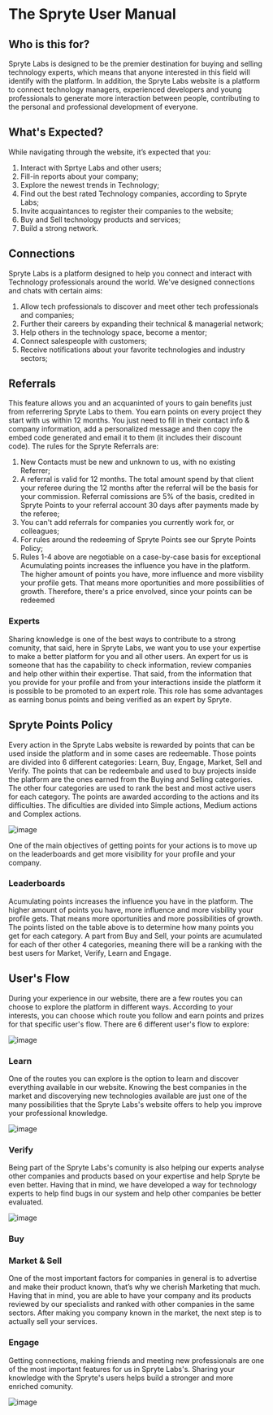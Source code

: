 # The Spryte User Manual

## Who is this for?
Spryte Labs is designed to be the premier destination for buying and selling technology experts, which means that anyone interested in this field will identify with the platform. In addition, the Spryte Labs website is a platform to connect technology managers, experienced developers and young professionals to generate more interaction between people, contributing to the personal and professional development of everyone.

## What's Expected?
While navigating through the website, it’s expected that you:

1. Interact with Sprtye Labs and other users;
2. Fill-in reports about your company;
3. Explore the newest trends in Technology;
4. Find out the best rated Technology companies, according to Spryte Labs;
5. Invite acquaintances to register their companies to the website;
6. Buy and Sell technology products and services;
7. Build a strong network.
  
## Connections

Spryte Labs is a platform designed to help you connect and interact with Technology professionals around the world. We've designed connections and chats with certain aims:

1. Allow tech professionals to discover and meet other tech professionals and companies;
2. Further their careers by expanding their technical & managerial network;
3. Help others in the technology space, become a mentor;
4. Connect salespeople with customers;
5. Receive notifications about your favorite technologies and industry sectors;

## Referrals

  This feature allows you and an acquaninted of yours to gain benefits just from referrering Spryte Labs to them. You earn points on every project they start with us within 12 months. You just need to fill in their contact info & company information, add a personalized message and then copy the embed code generated and email it to them (it includes their discount code). 
  The rules for the Spryte Referrals are:

 1. New Contacts must be new and unknown to us, with no existing Referrer;
 2. A referral is valid for 12 months. The total amount spend by that client your referee during the 12 months after the referral will be the basis for your commission. Referral comissions are 5% of the basis, credited in Spryte Points to your referral account 30 days after payments made by the referee; 
 3. You can't add referrals for companies you currently work for, or colleagues;
 4. For rules around the redeeming of Spryte Points see our Spryte Points Policy;
 5. Rules 1-4 above are negotiable on a case-by-case basis for exceptional Acumulating points increases the influence you have in the platform. The higher amount of points you have, more influence and more visbility your profile gets. That means more oportunities and more possibilities of growth. Therefore, there's a price envolved, since your points can be redeemed

### Experts
 
Sharing knowledge is one of the best ways to contribute to a strong comunity, that said, here in Spryte Labs, we want you to use your expertise to make a better platform for you and all other users. 
An expert for us is someone that has the capability to check information, review companies and help other within their expertise. That said, from the information that you provide for your profile and from your interactions inside the platform it is possible to be promoted to an expert role. This role has some advantages as earning bonus points and being verified as an expert by Spryte.

## Spryte Points Policy
  
 Every action in the Spryte Labs website is rewarded by points that can be used inside the platform and in some cases are redeemable. Those points are divided into 6 different categories: Learn, Buy, Engage, Market, Sell and Verify. The points that can be redeembale and used to buy projects inside the platform are the ones earned from the Buying and Selling categories. The other four categories are used to rank the best and most active users for each category. The points are awarded according to the actions and its difficulties. The dificulties are divided into Simple actions, Medium actions and Complex actions.
 
 ![image](https://user-images.githubusercontent.com/92649029/180351833-537b67c1-7236-479b-8811-a21a8d9b2d94.png)

  One of the main objectives of getting points for your actions is to move up on the leaderboards and get more visibility for your profile and your company.
  
### Leaderboards
  
  Acumulating points increases the influence you have in the platform. The higher amount of points you have, more influence and more visbility your profile gets. That means more oportunities and more possibilities of growth. The points listed on the table above is to determine how many points you get for each category. A part from Buy and Sell, your points are acumulated for each of ther other 4 categories, meaning there will be a ranking with the best users for Market, Verify, Learn and Engage. 
  
## User's Flow

  During your experience in our website, there are a few routes you can choose to explore the platform in different ways. According to your interests, you can choose which route you follow and earn points and prizes for that specific user's flow. 
  There are 6 different user's flow to explore: 
  
 ![image](https://user-images.githubusercontent.com/92649029/180339374-a34466fe-7daa-4e9a-8cc7-eb00f026b025.png)
 
 ### Learn 
 
   One of the routes you can explore is the option to learn and discover everything available in our website. Knowing the best companies in the market and discoverying new technologies available are just one of the many possibilities that the Spryte Labs's website offers to help you improve your professional knowledge.   
  
![image](https://user-images.githubusercontent.com/92649029/180343150-d44216f9-4204-4b31-aa09-ef5d8374281b.png)

  
  ### Verify
  
   Being part of the Spryte Labs's comunity is also helping our experts analyse other companies and products based on your expertise and help Spryte be even better. Having that in mind, we have developed a way for technology experts to help find bugs in our system and help other companies be better evaluated. 
  
  ![image](https://user-images.githubusercontent.com/92649029/180340088-a4fd366c-b55f-430a-b536-e0a7f1165601.png)
  
   ### Buy
   
   ### Market & Sell
   One of the most important factors for companies in general is to advertise and make their product known, that’s why we cherish Marketing that much. Having that in mind, you are able to have your company and its products reviewed by our specialists and ranked with other companies in the same sectors. 
   After making you company known in the market, the next step is to actually sell your services.
   

   ### Engage
   
   Getting connections, making friends and meeting new professionals are one of the most important features for us in Spryte Labs's. Sharing your knowledge with the Spryte's users helps build a stronger and more enriched comunity. 

![image](https://user-images.githubusercontent.com/92649029/180354957-9a77e799-0a41-4b2b-8787-8fb4c1e4108c.png)


   
